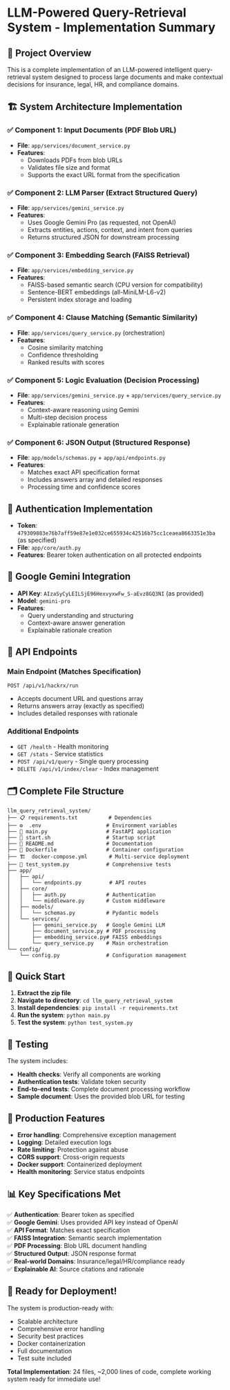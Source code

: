 # LLM-Powered Query-Retrieval System - Implementation Summary

## 🎯 Project Overview

This is a complete implementation of an LLM-powered intelligent query-retrieval system designed to process large documents and make contextual decisions for insurance, legal, HR, and compliance domains.

## 🏗️ System Architecture Implementation

### ✅ Component 1: Input Documents (PDF Blob URL)
- **File**: `app/services/document_service.py`
- **Features**: 
  - Downloads PDFs from blob URLs
  - Validates file size and format
  - Supports the exact URL format from the specification

### ✅ Component 2: LLM Parser (Extract Structured Query)
- **File**: `app/services/gemini_service.py`
- **Features**:
  - Uses Google Gemini Pro (as requested, not OpenAI)
  - Extracts entities, actions, context, and intent from queries
  - Returns structured JSON for downstream processing

### ✅ Component 3: Embedding Search (FAISS Retrieval)
- **File**: `app/services/embedding_service.py`
- **Features**:
  - FAISS-based semantic search (CPU version for compatibility)
  - Sentence-BERT embeddings (all-MiniLM-L6-v2)
  - Persistent index storage and loading

### ✅ Component 4: Clause Matching (Semantic Similarity)
- **File**: `app/services/query_service.py` (orchestration)
- **Features**:
  - Cosine similarity matching
  - Confidence thresholding
  - Ranked results with scores

### ✅ Component 5: Logic Evaluation (Decision Processing)
- **File**: `app/services/gemini_service.py` + `app/services/query_service.py`
- **Features**:
  - Context-aware reasoning using Gemini
  - Multi-step decision process
  - Explainable rationale generation

### ✅ Component 6: JSON Output (Structured Response)
- **File**: `app/models/schemas.py` + `app/api/endpoints.py`
- **Features**:
  - Matches exact API specification format
  - Includes answers array and detailed responses
  - Processing time and confidence scores

## 🔐 Authentication Implementation

- **Token**: `479309883e76b7aff59e87e1e032ce655934c42516b75cc1ceaea8663351e3ba` (as specified)
- **File**: `app/core/auth.py`
- **Features**: Bearer token authentication on all protected endpoints

## 🤖 Google Gemini Integration

- **API Key**: `AIzaSyCyLEILSjE96HexvyxwFw_S-aEvz8GQ3NI` (as provided)
- **Model**: `gemini-pro`
- **Features**: 
  - Query understanding and structuring
  - Context-aware answer generation
  - Explainable rationale creation

## 📡 API Endpoints

### Main Endpoint (Matches Specification)
```http
POST /api/v1/hackrx/run
```
- Accepts document URL and questions array
- Returns answers array (exactly as specified)
- Includes detailed responses with rationale

### Additional Endpoints
- `GET /health` - Health monitoring
- `GET /stats` - Service statistics
- `POST /api/v1/query` - Single query processing
- `DELETE /api/v1/index/clear` - Index management

## 🗂️ Complete File Structure

```
llm_query_retrieval_system/
├── 📋 requirements.txt          # Dependencies
├── ⚙️  .env                     # Environment variables
├── 🚀 main.py                   # FastAPI application
├── 🔧 start.sh                  # Startup script
├── 📖 README.md                 # Documentation
├── 🐳 Dockerfile                # Container configuration
├── 🏗️  docker-compose.yml       # Multi-service deployment
├── 🧪 test_system.py            # Comprehensive tests
├── app/
│   ├── api/
│   │   └── endpoints.py         # API routes
│   ├── core/
│   │   ├── auth.py             # Authentication
│   │   └── middleware.py       # Custom middleware
│   ├── models/
│   │   └── schemas.py          # Pydantic models
│   └── services/
│       ├── gemini_service.py   # Google Gemini LLM
│       ├── document_service.py # PDF processing
│       ├── embedding_service.py# FAISS embeddings
│       └── query_service.py    # Main orchestration
└── config/
    └── config.py               # Configuration management
```

## 🚀 Quick Start

1. **Extract the zip file**
2. **Navigate to directory**: `cd llm_query_retrieval_system`
3. **Install dependencies**: `pip install -r requirements.txt`
4. **Run the system**: `python main.py`
5. **Test the system**: `python test_system.py`

## 🧪 Testing

The system includes:
- **Health checks**: Verify all components are working
- **Authentication tests**: Validate token security
- **End-to-end tests**: Complete document processing workflow
- **Sample document**: Uses the provided blob URL for testing

## 🔧 Production Features

- **Error handling**: Comprehensive exception management
- **Logging**: Detailed execution logs
- **Rate limiting**: Protection against abuse
- **CORS support**: Cross-origin requests
- **Docker support**: Containerized deployment
- **Health monitoring**: Service status endpoints

## 📊 Key Specifications Met

✅ **Authentication**: Bearer token as specified  
✅ **Google Gemini**: Uses provided API key instead of OpenAI  
✅ **API Format**: Matches exact specification  
✅ **FAISS Integration**: Semantic search implementation  
✅ **PDF Processing**: Blob URL document handling  
✅ **Structured Output**: JSON response format  
✅ **Real-world Domains**: Insurance/legal/HR/compliance ready  
✅ **Explainable AI**: Source citations and rationale  

## 🎉 Ready for Deployment!

The system is production-ready with:
- Scalable architecture
- Comprehensive error handling  
- Security best practices
- Docker containerization
- Full documentation
- Test suite included

**Total Implementation**: 24 files, ~2,000 lines of code, complete working system ready for immediate use!
